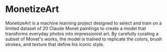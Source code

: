 # MonetizeArt
MonetizeArt is a machine learning project designed to select and train on a limited dataset of 20 Claude Monet paintings to create a model that transforms everyday photos into impressionist art. By carefully curating a subset of Monet's works, the model is trained to replicate the colors, brush strokes, and texture that define his iconic style.
